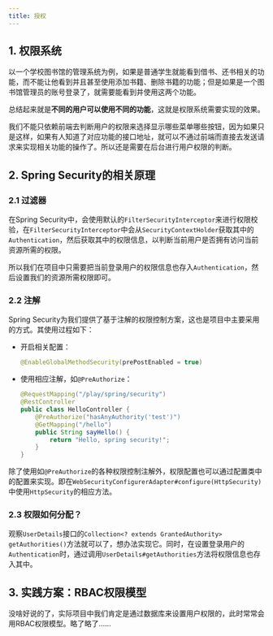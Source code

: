 ```yaml
---
title: 授权
---
```


## 1. 权限系统

以一个学校图书馆的管理系统为例，如果是普通学生就能看到借书、还书相关的功能，而不能让他看到并且甚至使用添加书籍、删除书籍的功能；但是如果是一个图书馆管理员的账号登录了，就需要能看到并使用这两个功能。

总结起来就是**不同的用户可以使用不同的功能**，这就是权限系统需要实现的效果。

我们不能只依赖前端去判断用户的权限来选择显示哪些菜单哪些按钮，因为如果只是这样，如果有人知道了对应功能的接口地址，就可以不通过前端而直接去发送请求来实现相关功能的操作了。所以还是需要在后台进行用户权限的判断。

## 2. Spring Security的相关原理

### 2.1 过滤器

在Spring Security中，会使用默认的`FilterSecurityInterceptor`来进行权限校验，在`FilterSecurityInterceptor`中会从`SecurityContextHolder`获取其中的`Authentication`，然后获取其中的权限信息，以判断当前用户是否拥有访问当前资源所需的权限。

所以我们在项目中只需要把当前登录用户的权限信息也存入`Authentication`，然后设置我们的资源所需权限即可。

### 2.2 注解

Spring Security为我们提供了基于注解的权限控制方案，这也是项目中主要采用的方式。其使用过程如下：

- 开启相关配置：

  ```java
  @EnableGlobalMethodSecurity(prePostEnabled = true)
  ```

- 使用相应注解，如`@PreAuthorize`：

  ```java
  @RequestMapping("/play/spring/security")
  @RestController
  public class HelloController {
      @PreAuthorize("hasAnyAuthority('test')")
      @GetMapping("/hello")
      public String sayHello() {
          return "Hello, spring security!";
      }
  }
  ```

除了使用如`@PreAuthorize`的各种权限控制注解外，权限配置也可以通过配置类中的配置来实现。即在`WebSecurityConfigurerAdapter#configure(HttpSecurity)`中使用`HttpSecurity`的相应方法。

### 2.3 权限如何分配？

观察`UserDetails`接口的`Collection<? extends GrantedAuthority> getAuthorities()`方法就可以了，想办法实现它。同时，在设置登录用户的`Authentication`时，通过调用`UserDetails#getAuthorities`方法将权限信息也存入其中。

## 3. 实践方案：RBAC权限模型

没啥好说的了，实际项目中我们肯定是通过数据库来设置用户权限的，此时常常会用RBAC权限模型。略了略了......
